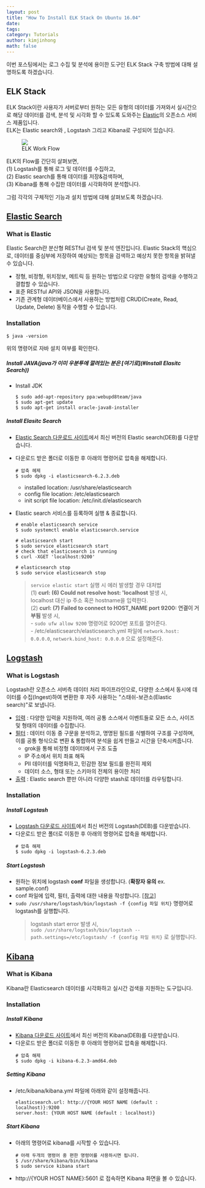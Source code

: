 ```yaml
---
layout: post
title: "How To Install ELK Stack On Ubuntu 16.04"
date:
tags:
category: Tutorials
author: kimjinhong
math: false
---
```


이번 포스팅에서는 로그 수집 및 분석에 용이한 도구인 ELK Stack 구축 방법에 대해 설명하도록 하겠습니다.

## ELK Stack
ELK Stack이란 사용자가 서버로부터 원하는 모든 유형의 데이터를 가져와서
실시간으로 해당 데이터를 검색, 분석 및 시각화 할 수 있도록 도와주는 [Elastic](https://www.elastic.co/kr/)의 오픈소스 서비스 제품입니다.  
ELK는 Elastic search와 , Logstash 그리고 Kibana로 구성되어 있습니다.

<figure>
   <img src="{{ "/media/img/elk/work_flow.png" | absolute_url }}" />
   <figcaption>ELK Work Flow</figcaption>
</figure>

ELK의 Flow를 간단히 살펴보면,  
(1) Logstash를 통해 로그 및 데이터를 수집하고,  
(2) Elastic search를 통해  데이터를 저장&검색하며,  
(3) Kibana를 통해 수집한 데이터를 시각화하여 분석합니다.   

그럼 각각의 구체적인 기능과 설치 방법에 대해 살펴보도록 하겠습니다.

## [Elastic Search](https://www.elastic.co/guide/en/elasticsearch/reference/current/index.html)

### What is Elastic
Elastic Search란 분산형 RESTful 검색 및 분석 엔진입니다.
Elastic Stack의 핵심으로, 데이터를 중심부에 저장하여 예상되는 항목을 검색하고 예상치 못한 항목을 밝혀낼 수 있습니다.
- 정형, 비정형, 위치정보, 메트릭 등 원하는 방법으로 다양한 유형의 검색을 수행하고 결합할 수 있습니다.
- 표준 RESTful API와 JSON을 사용합니다.
- 기존 관계형 데이터베이스에서 사용하는 방법처럼 CRUD(Create, Read, Update, Delete) 동작을 수행할 수 있습니다.

### Installation
 ```commandline
$ java -version
  ```
위의 명령어로 자바 설치 여부를 확인한다.

##### Install JAVA(java가 이미 우분투에 깔려있는 분은 [여기로](#Install Elasitc Search))
- Install JDK
    ```commandline
    $ sudo add-apt-repository ppa:webupd8team/java
    $ sudo apt-get update
    $ sudo apt-get install oracle-java8-installer
    ```

##### Install Elasitc Search
- [Elastic Search 다운로드 사이트](https://www.elastic.co/kr/downloads/elasticsearch)에서 최신 버전의 Elastic search(DEB)를 다운받습니다.
- 다운로드 받은 폴더로 이동한 후 아래의 명령어로 압축을 해제합니다.
    ```commandline
    # 압축 헤제
    $ sudo dpkg -i elasticsearch-6.2.3.deb
    ``` 
    - installed location: /usr/share/elasticsearch
    - config file location: /etc/elasticsearch
    - init script file location: /etc/init.d/elasticsearch

- Elastic search 서비스를 등록하여 실행 & 종료합니다.
    ```commandline
    # enable elasticsearch service
    $ sudo systemctl enable elasticsearch.service
    ```
    ```commandline
    # elasticsearch start
    $ sudo service elasticsearch start
    # check that elasticsearch is running
    $ curl -XGET 'localhost:9200'
    ```
    ```commandline
    # elasticsearch stop
    $ sudo service elasticsearch stop
    ```
    
    > `service elastic start` 실행 시 에러 발생할 경우  대처법  
    (1) **curl: (6) Could not resolve host: 'localhost** 발생 시,  
    localhost 대신 ip 주소 혹은 hostname을 입력한다.  
    (2) **curl: (7) Failed to connect to HOST_NAME port 9200: 연결이 거부됨** 발생 시,   
        - `sudo ufw allow 9200` 명령어로 9200번 포트를 열어준다.  
        - /etc/elasticsearch/elasticsearch.yml 파일에 `network.host: 0.0.0.0`, `network.bind_host: 0.0.0.0` 으로 설정해준다.
        
 
## [Logstash](https://www.elastic.co/guide/en/logstash/current/index.html)

### What is Logstash
Logstash란 오픈소스 서버측 데이터 처리 파이프라인으로,
다양한 소스에서 동시에 데이터를 수집(Ingest)하여 변환한 후 자주 사용하는 "스태쉬-보관소(Elastic search)"로 보냅니다. 
- [입력](https://www.elastic.co/guide/en/logstash/current/input-plugins.html) : 다양한 입력을 지원하여, 여러 공통 소스에서 이벤트들로 모든 소스, 사이즈 및 형태의 데이터를 수집합니다.
- [필터](https://www.elastic.co/guide/en/logstash/current/filter-plugins.html) : 데이터 이동 중 구문을 분석하고, 명명된 필드를 식별하여 구조를 구성하며, 이를 공통 형식으로 변환 & 통합하여 분석을 쉽게 만들고 시간을 단축시켜줍니다.
    - grok을 통해 비정형 데이터에서 구조 도출
    - IP 주소에서 위치 좌표 해독
    - PII 데이터를 익명화하고, 민감한 정보 필드를 완전히 제외
    - 데이터 소스, 형태 또는 스키마의 전체의 용이한 처리
- [출력](https://www.elastic.co/guide/en/logstash/current/output-plugins.html) : Elastic search 뿐만 아니라 다양한 stash로 데이터를 라우팅합니다.

### Installation
##### Install Logstash
- [Logstash 다운로드 사이트](https://www.elastic.co/kr/downloads/logstash)에서 최신 버전의 Logstash(DEB)를 다운받습니다.
- 다운로드 받은 폴더로 이동한 후 아래의 명령어로 압축을 해제합니다. 
    ```commandline
    # 압축 해제
    $ sudo dpkg -i logstash-6.2.3.deb 
    ```
##### Start Logstash
- 원하는 위치에 logstash **conf** 파일을 생성합니다. (**확장자 유의** ex. sample.conf)
- conf 파일에 입력, 필터, 출력에 대한 내용을 작성합니다. [[참고]](https://www.elastic.co/guide/en/logstash/6.2/advanced-pipeline.html)
- `sudo /usr/share/logstash/bin/logstash -f {config 파일 위치}` 명령어로 logstash를 실행합니다.
    > logstash start error 발생 시,  
    `sudo /usr/share/logstash/bin/logstash --path.settings=/etc/logstash/ -f {config 파일 위치}` 로 실행합니다.
    
## [Kibana](https://www.elastic.co/guide/en/kibana/current/index.html)

### What is Kibana
Kibana란  Elasticsearch 데이터를 시각화하고 실시간 검색을 지원하는 도구입니다.

### Installation
##### Install Kibana
- [Kibana 다운로드 사이트](https://www.elastic.co/kr/downloads/kibana)에서 최신 버전의 Kibana(DEB)를 다운받습니다.
- 다운로드 받은 폴더로 이동한 후 아래의 명령어로 압축을 해제합니다. 
    ```commandline
    # 압축 해제
    $ sudo dpkg -i kibana-6.2.3-amd64.deb
    ``` 

##### Setting Kibana
- /etc/kibana/kibana.yml 파일에 아래와 같이 설정해줍니다.
    ```commandline
    elasticsearch.url: http://{YOUR HOST NAME (default : localhost)}:9200
    server.host: {YOUR HOST NAME (default : localhost)}
    ```
   
##### Start Kibana
- 아래의 명령어로 kibana를 시작할 수 있습니다.
    ```commandline
    # 아래 두개의 명령어 중 편한 명령어를 사용하시면 됩니다.
    $ /usr/share/kibana/bin/kibana
    $ sudo service kibana start
    ```
- http://{YOUR HOST NAME}:5601 로 접속하면 Kibana 화면을 볼 수 있습니다.